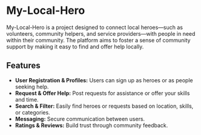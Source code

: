 # My-Local-Hero

My-Local-Hero is a project designed to connect local heroes—such as volunteers, community helpers, and service providers—with people in need within their community. The platform aims to foster a sense of community support by making it easy to find and offer help locally.

## Features

- **User Registration & Profiles:** Users can sign up as heroes or as people seeking help.
- **Request & Offer Help:** Post requests for assistance or offer your skills and time.
- **Search & Filter:** Easily find heroes or requests based on location, skills, or categories.
- **Messaging:** Secure communication between users.
- **Ratings & Reviews:** Build trust through community feedback.

